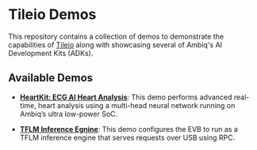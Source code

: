 # Tileio Demos

This repository contains a collection of demos to demonstrate the capabilities of [Tileio](https://github.com/AmbiqAI/tileio) along with showcasing several of Ambiq's AI Development Kits (ADKs).

## Available Demos

- [**HeartKit: ECG AI Heart Analysis**](./heartkit/README.md): This demo performs advanced real-time, heart analysis using a multi-head neural network running on Ambiq’s ultra low-power SoC.

- [**TFLM Inference Egnine**](./tflm-engine/README.md): This demo configures the EVB to run as a TFLM inference engine that serves requests over USB using RPC.

